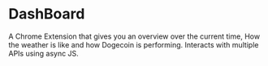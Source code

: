 # DashBoard
 A Chrome Extension that gives you an overview over the current time, 
 How the weather is like and how Dogecoin is performing. Interacts with multiple APIs using async JS.

